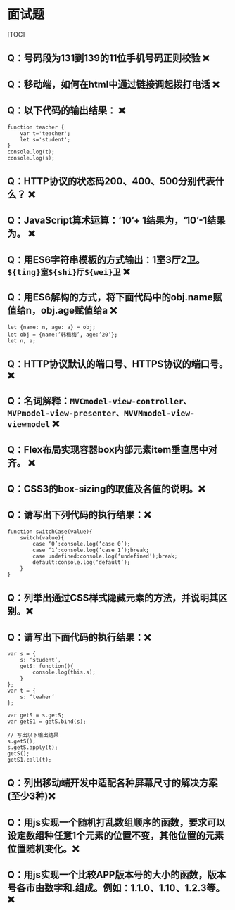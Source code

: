 # 面试题

[TOC]

## Q：号码段为131到139的11位手机号码正则校验 ❌

## Q：移动端，如何在html中通过链接调起拨打电话 ❌

## Q：以下代码的输出结果： ❌

```
function teacher { 
    var t='teacher';
    let s='student';
}
console.log(t);
console.log(s);
```

## Q：HTTP协议的状态码200、400、500分别代表什么？ ❌

## Q：JavaScript算术运算：‘10’+ 1结果为，‘10’-1结果为。 ❌

## Q：用ES6字符串模板的方式输出：1室3厅2卫。`${ting}室${shi}厅${wei}卫` ❌

## Q：用ES6解构的方式，将下面代码中的obj.name赋值给n，obj.age赋值给a ❌

```
let {name: n, age: a} = obj; 
let obj = {name:’韩梅梅’, age:’20’};
let n, a;
```

## Q：HTTP协议默认的端口号、HTTPS协议的端口号。 ❌

## Q：名词解释：`MVCmodel-view-controller、MVPmodel-view-presenter、MVVMmodel-view-viewmodel` ❌

## Q：Flex布局实现容器box内部元素item垂直居中对齐。 ❌

## Q：CSS3的box-sizing的取值及各值的说明。❌

## Q：请写出下列代码的执行结果：❌

```
function switchCase(value){
    switch(value){
        case ‘0’:console.log(‘case 0’);
        case ‘1’:console.log(‘case 1’);break;
        case undefined:console.log(‘undefined’);break;
        default:console.log(‘default’);
    }
}
```
 
## Q：列举出通过CSS样式隐藏元素的方法，并说明其区别。❌

## Q：请写出下面代码的执行结果：❌

```
var s = {
    s: ‘student’,
    getS: function(){
        console.log(this.s);
    }
};
var t = {
    s: ‘teaher’
};
 
var getS = s.getS;
var getS1 = getS.bind(s);
 
// 写出以下输出结果
s.getS();
s.getS.apply(t);    
getS();
getS1.call(t);
```

## Q：列出移动端开发中适配各种屏幕尺寸的解决方案(至少3种)❌

## Q：用js实现一个随机打乱数组顺序的函数，要求可以设定数组种任意1个元素的位置不变，其他位置的元素位置随机变化。❌

## Q：用js实现一个比较APP版本号的大小的函数，版本号各市由数字和.组成。例如：1.1.0、1.10、1.2.3等。 ❌

